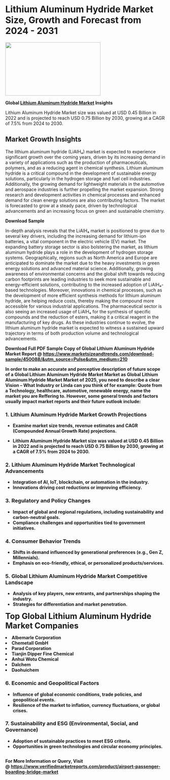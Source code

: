 <H1>Lithium Aluminum Hydride Market Size, Growth and Forecast from 2024 - 2031</H1><img class="aligncenter size-medium wp-image-584254" src="https://thirdeyenews.in/wp-content/uploads/2024/09/Global-Market-Research-300x168.jpeg" alt="" width="300" height="168" /><p><strong>Global&nbsp;<a href="https://www.marketsizeandtrends.com/download-sample/450088/&amp;utm_source=Pulse&amp;utm_medium=210">Lithium Aluminum Hydride Market</a> Insights</strong></p><p>Lithium Aluminum Hydride Market size was valued at USD 0.45 Billion in 2022 and is projected to reach USD 0.75 Billion by 2030, growing at a CAGR of 7.5% from 2024 to 2030.</p><p><h2>Market Growth Insights</h2> <p>The lithium aluminum hydride (LiAlH₄) market is expected to experience significant growth over the coming years, driven by its increasing demand in a variety of applications such as the production of pharmaceuticals, polymers, and as a reducing agent in chemical synthesis. Lithium aluminum hydride is a critical compound in the development of sustainable energy solutions, particularly in the hydrogen storage and fuel cell industries. Additionally, the growing demand for lightweight materials in the automotive and aerospace industries is further propelling the market expansion. Strong research and development activities in chemical processes and enhanced demand for clean energy solutions are also contributing factors. The market is forecasted to grow at a steady pace, driven by technological advancements and an increasing focus on green and sustainable chemistry.</p> <p><strong>Download Sample</strong></p> <p>In-depth analysis reveals that the LiAlH₄ market is positioned to grow due to several key drivers, including the increasing demand for lithium-ion batteries, a vital component in the electric vehicle (EV) market. The expanding battery storage sector is also bolstering the market, as lithium aluminum hydride plays a role in the development of hydrogen storage systems. Geographically, regions such as North America and Europe are anticipated to dominate the market due to the heavy investments in green energy solutions and advanced material science. Additionally, growing awareness of environmental concerns and the global shift towards reducing carbon footprints are leading industries to seek more sustainable and energy-efficient solutions, contributing to the increased adoption of LiAlH₄-based technologies. Moreover, innovations in chemical processes, such as the development of more efficient synthesis methods for lithium aluminum hydride, are helping reduce costs, thereby making the compound more accessible for various industrial applications. The pharmaceutical sector is also seeing an increased usage of LiAlH₄ for the synthesis of specific compounds and the reduction of esters, making it a critical reagent in the manufacturing of key drugs. As these industries continue to evolve, the lithium aluminum hydride market is expected to witness a sustained upward trajectory in terms of both production volume and technological advancements.</p> <p><strong></p><p><span class=""><strong>Download Full PDF Sample Copy of Global Lithium Aluminum Hydride Market Report</strong> @ <a href="https://www.marketsizeandtrends.com/download-sample/450088/&amp;utm_source=Pulse&amp;utm_medium=210" target="_blank">https://www.marketsizeandtrends.com/download-sample/450088/&amp;utm_source=Pulse&amp;utm_medium=210</a></span></p><p>In order to make an accurate and perceptive description of future scope of a Global&nbsp;Lithium Aluminum Hydride Market Market as Global&nbsp;Lithium Aluminum Hydride Market Market of 2025, you need to describe a clear Vision &ndash; What Industry or Linda can you think of for example: Quote from a Technology, healthcare, automotive, renewable energy, name the market you are Reffering to. However, some general trends and factors usually impact market reports and their future outlook include:</p><h3>1.&nbsp;<strong>Lithium Aluminum Hydride Market Growth Projections</strong></h3><ul><li>Examine market size trends, revenue estimates and CAGR (Compounded Annual Growth Rate) projections.</li><li><p>Lithium Aluminum Hydride Market size was valued at USD 0.45 Billion in 2022 and is projected to reach USD 0.75 Billion by 2030, growing at a CAGR of 7.5% from 2024 to 2030.</p></li></ul><h3>2.&nbsp;<strong>Lithium Aluminum Hydride Market Technological Advancements</strong></h3><ul><li>Integration of AI, IoT, blockchain, or automation in the industry.</li><li>Innovations driving cost reductions or improving efficiency.</li></ul><h3>3.&nbsp;<strong>Regulatory and Policy Changes</strong></h3><ul><li>Impact of global and regional regulations, including sustainability and carbon-neutral goals.</li><li>Compliance challenges and opportunities tied to government initiatives.</li></ul><h3>4.&nbsp;<strong>Consumer Behavior Trends</strong></h3><ul><li>Shifts in demand influenced by generational preferences (e.g., Gen Z, Millennials).</li><li>Emphasis on eco-friendly, ethical, or personalized products/services.</li></ul><h3>5.&nbsp;<strong>Global Lithium Aluminum Hydride Market Competitive Landscape</strong></h3><ul><li>Analysis of key players, new entrants, and partnerships shaping the industry.</li><li>Strategies for differentiation and market penetration.</li></ul><p data-pm-slice="1 1 []"><span style="color: inherit; font-family: inherit; font-size: 25px;">Top Global Lithium Aluminum Hydride Market Companies</span></p><div class="" data-test-id=""><p><li>Albemarle Corporation</li><li> Chemetall GmbH</li><li> Parad Corporation</li><li> Tianjin Dipper Fine Chemical</li><li> Anhui Wotu Chemical</li><li> Dalchem</li><li> Daohuichem</li></p></div><h3>6.&nbsp;<strong>Economic and Geopolitical Factors</strong></h3><ul><li>Influence of global economic conditions, trade policies, and geopolitical events.</li><li>Resilience of the market to inflation, currency fluctuations, or global crises.</li></ul><h3>7.&nbsp;<strong>Sustainability and ESG (Environmental, Social, and Governance)</strong></h3><ul><li>Adoption of sustainable practices to meet ESG criteria.</li><li>Opportunities in green technologies and circular economy principles.</li></ul><h2><strong style="font-size: 14px;">For More Information or Query, Visit @&nbsp;</strong><a style="background-color: #ffffff; font-size: 14px;" href="https://www.marketsizeandtrends.com/report/lithium-aluminum-hydride-market/" target="_blank">https://www.verifiedmarketreports.com/product/airport-passenger-boarding-bridge-market</a></h2>
